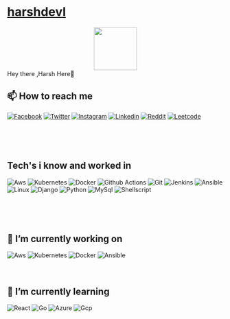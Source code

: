 # <a href="https://harsh-buddhdev.netlify.app/"> harshdevl </a>   

<div id="header" align="center">
  <img src="https://media.giphy.com/media/M9gbBd9nbDrOTu1Mqx/giphy.gif" width="100"/>
</div>
Hey there ,Harsh Here👋 

📫 How to reach me
------------------------------------------------------------------------------
[![Facebook](https://img.shields.io/badge/Facebook-1877F2?style=for-the-badge&logo=facebook&logoColor=white&link=https://www.facebook.com/harsh.buddhdev.39)](https://www.facebook.com/harsh.buddhdev.39)
[![Twitter](https://img.shields.io/badge/Twitter-1DA1F2?style=for-the-badge&logo=twitter&logoColor=white&link=https://twitter.com/HarshB1920)](https://twitter.com/HarshB1920)
[![Instagram](https://img.shields.io/badge/Instagram-E4405F?style=for-the-badge&logo=instagram&logoColor=white&link=https://www.instagram.com/hrsh_thakkar_/?hl=en)](https://www.instagram.com/hrsh_thakkar_/?hl=en)
[![Linkedin](https://img.shields.io/badge/LinkedIn-0077B5?style=for-the-badge&logo=linkedin&logoColor=white&link=https://www.linkedin.com/in/harsh-buddhdev-9080aa16a)](https://www.linkedin.com/in/harsh-buddhdev-9080aa16a)
[![Reddit](https://img.shields.io/badge/Reddit-FF4500?style=for-the-badge&logo=reddit&logoColor=white&link=https://www.reddit.com/user/Born_Feb)](https://www.reddit.com/user/Born_Feb)
[![Leetcode](https://img.shields.io/badge/-LeetCode-FFA116?style=for-the-badge&logo=LeetCode&logoColor=black)](https://leetcode.com/AchB/)

</br>
</br>
</br>



Tech's i know and worked in </br>
------------------------------------------------------------------------------
![Aws](https://img.shields.io/badge/Amazon_AWS-232F3E?style=for-the-badge&logo=amazon-aws&logoColor=white)
![Kubernetes](https://img.shields.io/badge/kubernetes-326ce5.svg?&style=for-the-badge&logo=kubernetes&logoColor=white)
![Docker](https://img.shields.io/badge/Docker-2CA5E0?style=for-the-badge&logo=docker&logoColor=white)
![Github Actions](https://img.shields.io/badge/GitHub_Actions-2088FF?style=for-the-badge&logo=github-actions&logoColor=white)
![Git](https://img.shields.io/badge/Git-F05032?style=for-the-badge&logo=git&logoColor=white)
![Jenkins](https://img.shields.io/badge/Jenkins-D24939?style=for-the-badge&logo=Jenkins&logoColor=white)
![Ansible](https://img.shields.io/badge/Ansible-000000?style=for-the-badge&logo=ansible&logoColor=white)
![Linux](https://img.shields.io/badge/Linux-FCC624?style=for-the-badge&logo=linux&logoColor=black)
![Django](https://img.shields.io/badge/Django-092E20?style=for-the-badge&logo=django&logoColor=white)
![Python](https://img.shields.io/badge/Python-3776AB?style=for-the-badge&logo=python&logoColor=white)
![MySql](https://img.shields.io/badge/MySQL-00000F?style=for-the-badge&logo=mysql&logoColor=white)
![Shellscript](https://img.shields.io/badge/Shell_Script-121011?style=for-the-badge&logo=gnu-bash&logoColor=white)

</br>
</br>
</br>

🔭 I’m currently working on
------------------------------------------------------------------------------
![Aws](https://img.shields.io/badge/Amazon_AWS-232F3E?style=for-the-badge&logo=amazon-aws&logoColor=white)
![Kubernetes](https://img.shields.io/badge/kubernetes-326ce5.svg?&style=for-the-badge&logo=kubernetes&logoColor=white)
![Docker](https://img.shields.io/badge/Docker-2CA5E0?style=for-the-badge&logo=docker&logoColor=white)
![Ansible](https://img.shields.io/badge/Ansible-000000?style=for-the-badge&logo=ansible&logoColor=white)
</br>
</br>
</br>

🌱 I’m currently learning 
------------------------------------------------------------------------------
![React](https://img.shields.io/badge/React-20232A?style=for-the-badge&logo=react&logoColor=61DAFB)
![Go](https://img.shields.io/badge/Go-00ADD8?style=for-the-badge&logo=go&logoColor=white)
![Azure](https://img.shields.io/badge/microsoft%20azure-0089D6?style=for-the-badge&logo=microsoft-azure&logoColor=white)
![Gcp](https://img.shields.io/badge/Google_Cloud-4285F4?style=for-the-badge&logo=google-cloud&logoColor=white)
</br>
</br>
</br>


